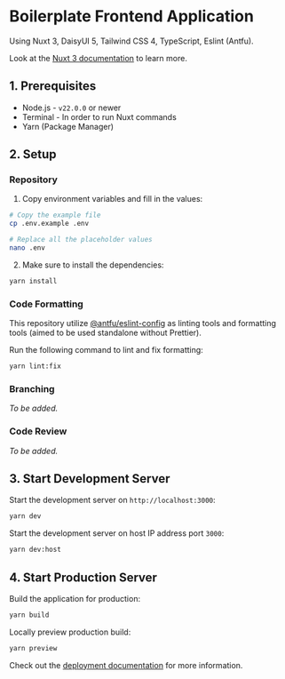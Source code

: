 # Boilerplate Frontend Application
Using Nuxt 3, DaisyUI 5, Tailwind CSS 4, TypeScript, Eslint (Antfu).

Look at the [Nuxt 3 documentation](https://nuxt.com/docs/getting-started/introduction) to learn more.

## 1. Prerequisites

- Node.js - `v22.0.0` or newer
- Terminal - In order to run Nuxt commands
- Yarn (Package Manager)

## 2. Setup

### Repository

1. Copy environment variables and fill in the values:

```bash
# Copy the example file
cp .env.example .env

# Replace all the placeholder values
nano .env
```

2. Make sure to install the dependencies:

```bash
yarn install
```

### Code Formatting

This repository utilize [@antfu/eslint-config](https://github.com/antfu/eslint-config) as linting tools and formatting tools (aimed to be used standalone without Prettier).

Run the following command to lint and fix formatting:

```bash
yarn lint:fix
```

### Branching

_To be added._

### Code Review

_To be added._

## 3. Start Development Server

Start the development server on `http://localhost:3000`:

```bash
yarn dev
```

Start the development server on host IP address port `3000`:

```bash
yarn dev:host
```

## 4. Start Production Server

Build the application for production:

```bash
yarn build
```

Locally preview production build:

```bash
yarn preview
```

Check out the [deployment documentation](https://nuxt.com/docs/getting-started/deployment) for more information.
